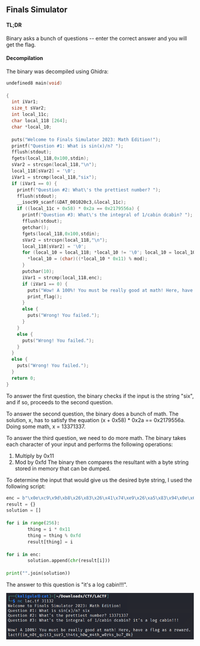 ## Finals Simulator 

#### TL;DR
Binary asks a bunch of questions -- enter the correct answer and you will get the flag. 

#### Decompilation 
The binary was decompiled using Ghidra: 
```C
undefined8 main(void)

{
  int iVar1;
  size_t sVar2;
  int local_11c;
  char local_118 [264];
  char *local_10;
  
  puts("Welcome to Finals Simulator 2023: Math Edition!");
  printf("Question #1: What is sin(x)/n? ");
  fflush(stdout);
  fgets(local_118,0x100,stdin);
  sVar2 = strcspn(local_118,"\n");
  local_118[sVar2] = '\0';
  iVar1 = strcmp(local_118,"six");
  if (iVar1 == 0) {
    printf("Question #2: What\'s the prettiest number? ");
    fflush(stdout);
    __isoc99_scanf(&DAT_001020c3,&local_11c);
    if ((local_11c + 0x58) * 0x2a == 0x2179556a) {
      printf("Question #3: What\'s the integral of 1/cabin dcabin? ");
      fflush(stdout);
      getchar();
      fgets(local_118,0x100,stdin);
      sVar2 = strcspn(local_118,"\n");
      local_118[sVar2] = '\0';
      for (local_10 = local_118; *local_10 != '\0'; local_10 = local_10 + 1) {
        *local_10 = (char)((*local_10 * 0x11) % mod);
      }
      putchar(10);
      iVar1 = strcmp(local_118,enc);
      if (iVar1 == 0) {
        puts("Wow! A 100%! You must be really good at math! Here, have a flag as a reward.");
        print_flag();
      }
      else {
        puts("Wrong! You failed.");
      }
    }
    else {
      puts("Wrong! You failed.");
    }
  }
  else {
    puts("Wrong! You failed.");
  }
  return 0;
}
```

To answer the first question, the binary checks if the input is the string "six", and if so, proceeds to the second question. 

To answer the second question, the binary does a bunch of math. The solution, x, has to satisfy the equation (x + 0x58) * 0x2a == 0x2179556a. Doing some math, x = 13371337. 

To answer the third question, we need to do more math. The binary takes each character of your input and performs the following operations: 
1. Multiply by 0x11
2. Mod by 0xfd
The binary then compares the resultant with a byte string stored in memory that can be dumped. 

To determine the input that would give us the desired byte string, I used the following script: 
```python
enc = b"\x0e\xc9\x9d\xb8\x26\x83\x26\x41\x74\xe9\x26\xa5\x83\x94\x0e\x63\x37\x37\x37\x00"
result = {}
solution = []

for i in range(256):
        thing = i * 0x11
        thing = thing % 0xfd
        result[thing] = i

for i in enc:
        solution.append(chr(result[i]))

print("".join(solution))
```
The answer to this question is "it's a log cabin!!!". 

<img src="https://github.com/adaisyx/lactf22-writeup/blob/main/REV/Finals_Simulator/finals_sim_solve.png">
